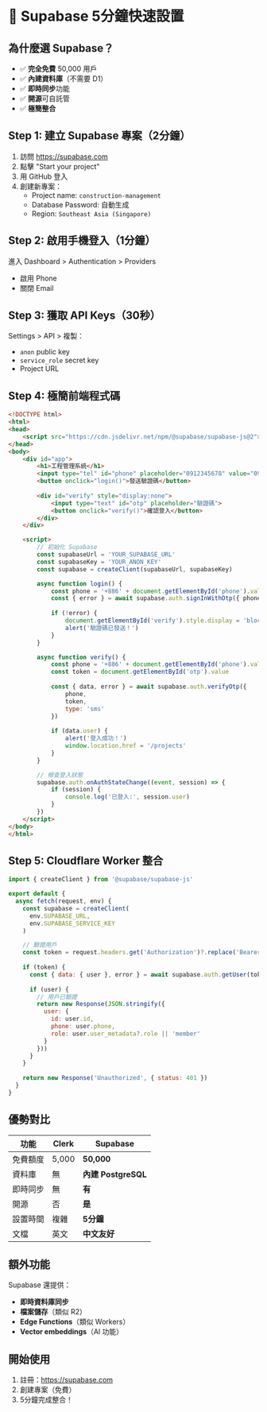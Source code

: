 # 🚀 Supabase 5分鐘快速設置

## 為什麼選 Supabase？
- ✅ **完全免費** 50,000 用戶
- ✅ **內建資料庫**（不需要 D1）
- ✅ **即時同步**功能
- ✅ **開源**可自託管
- ✅ **極簡整合**

## Step 1: 建立 Supabase 專案（2分鐘）

1. 訪問 https://supabase.com
2. 點擊 "Start your project"
3. 用 GitHub 登入
4. 創建新專案：
   - Project name: `construction-management`
   - Database Password: 自動生成
   - Region: `Southeast Asia (Singapore)`

## Step 2: 啟用手機登入（1分鐘）

進入 Dashboard > Authentication > Providers
- 啟用 Phone
- 關閉 Email

## Step 3: 獲取 API Keys（30秒）

Settings > API > 複製：
- `anon` public key
- `service_role` secret key
- Project URL

## Step 4: 極簡前端程式碼

```html
<!DOCTYPE html>
<html>
<head>
    <script src="https://cdn.jsdelivr.net/npm/@supabase/supabase-js@2"></script>
</head>
<body>
    <div id="app">
        <h1>工程管理系統</h1>
        <input type="tel" id="phone" placeholder="0912345678" value="0912345678">
        <button onclick="login()">發送驗證碼</button>
        
        <div id="verify" style="display:none">
            <input type="text" id="otp" placeholder="驗證碼">
            <button onclick="verify()">確認登入</button>
        </div>
    </div>

    <script>
        // 初始化 Supabase
        const supabaseUrl = 'YOUR_SUPABASE_URL'
        const supabaseKey = 'YOUR_ANON_KEY'
        const supabase = createClient(supabaseUrl, supabaseKey)

        async function login() {
            const phone = '+886' + document.getElementById('phone').value.substring(1)
            const { error } = await supabase.auth.signInWithOtp({ phone })
            
            if (!error) {
                document.getElementById('verify').style.display = 'block'
                alert('驗證碼已發送！')
            }
        }

        async function verify() {
            const phone = '+886' + document.getElementById('phone').value.substring(1)
            const token = document.getElementById('otp').value
            
            const { data, error } = await supabase.auth.verifyOtp({
                phone,
                token,
                type: 'sms'
            })
            
            if (data.user) {
                alert('登入成功！')
                window.location.href = '/projects'
            }
        }

        // 檢查登入狀態
        supabase.auth.onAuthStateChange((event, session) => {
            if (session) {
                console.log('已登入:', session.user)
            }
        })
    </script>
</body>
</html>
```

## Step 5: Cloudflare Worker 整合

```javascript
import { createClient } from '@supabase/supabase-js'

export default {
  async fetch(request, env) {
    const supabase = createClient(
      env.SUPABASE_URL,
      env.SUPABASE_SERVICE_KEY
    )

    // 驗證用戶
    const token = request.headers.get('Authorization')?.replace('Bearer ', '')
    
    if (token) {
      const { data: { user }, error } = await supabase.auth.getUser(token)
      
      if (user) {
        // 用戶已驗證
        return new Response(JSON.stringify({
          user: {
            id: user.id,
            phone: user.phone,
            role: user.user_metadata?.role || 'member'
          }
        }))
      }
    }
    
    return new Response('Unauthorized', { status: 401 })
  }
}
```

## 優勢對比

| 功能 | Clerk | Supabase |
|------|-------|----------|
| 免費額度 | 5,000 | **50,000** |
| 資料庫 | 無 | **內建 PostgreSQL** |
| 即時同步 | 無 | **有** |
| 開源 | 否 | **是** |
| 設置時間 | 複雜 | **5分鐘** |
| 文檔 | 英文 | **中文友好** |

## 額外功能

Supabase 還提供：
- **即時資料庫同步**
- **檔案儲存**（類似 R2）
- **Edge Functions**（類似 Workers）
- **Vector embeddings**（AI 功能）

## 開始使用

1. 註冊：https://supabase.com
2. 創建專案（免費）
3. 5分鐘完成整合！